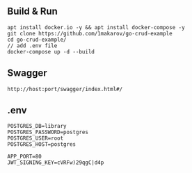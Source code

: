 ## Build & Run
```
apt install docker.io -y && apt install docker-compose -y
git clone https://github.com/1makarov/go-crud-example
cd go-crud-example/
// add .env file
docker-compose up -d --build
```
## Swagger
```
http://host:port/swagger/index.html#/
```
## .env

```dotenv
POSTGRES_DB=library
POSTGRES_PASSWORD=postgres
POSTGRES_USER=root
POSTGRES_HOST=postgres

APP_PORT=80
JWT_SIGNING_KEY=cVRFw)29qgC|d4p
```
